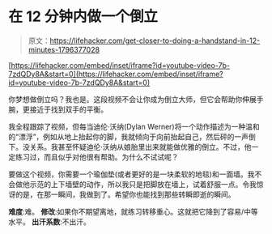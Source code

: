 # 在 12 分钟内做一个倒立

> 原文：<https://lifehacker.com/get-closer-to-doing-a-handstand-in-12-minutes-1796377028>

 [https://lifehacker.com/embed/inset/iframe?id=youtube-video-7b-7zdQDy8A&start=0](https://lifehacker.com/embed/inset/iframe?id=youtube-video-7b-7zdQDy8A&start=0) 

你梦想做倒立吗？我也是。这段视频不会让你成为倒立大师，但它会帮助你伸展手腕，更接近于找到双手的平衡。



我全程跟踪了视频，但每当迪伦·沃纳(Dylan Werner)将一个动作描述为一种温和的“漂浮”，例如从地上抬起你的脚，我就倾向于向前抬起自己，然后砰的一声倒下。没关系。我甚至怀疑迪伦·沃纳从娘胎里出来就能做优雅的倒立。不过，他一定练习过，而且似乎对他很有帮助。为什么不试试呢？

要做这个视频，你需要一个瑜伽垫(或者更好的是一块柔软的地毯)和一面墙。我不会做他示范的上下墙壁的动作，所以我只是把脚放在墙上，试着舒服一点。令我惊讶的是，在那一瞬间，我做到了。希望你也能找到那些转瞬即逝的瞬间。

**难度**:难。
**修改**:如果你不期望离地，就练习转移重心。这就把它降到了容易/中等水平。
**出汗系数**:不出汗。